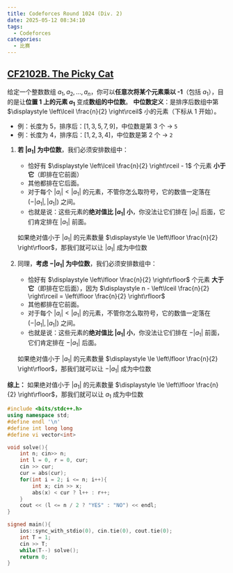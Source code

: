 ```yaml
---
title: Codeforces Round 1024 (Div. 2)
date: 2025-05-12 08:34:10
tags:
  - Codeforces
categories:
  - 比赛
---
```


## [CF2102B. The Picky Cat](https://codeforces.com/contest/2102/problem/B)
给定一个整数数组 $a_1, a_2, \ldots, a_n$，你可以**任意次将某个元素乘以 -1**（包括 $a_1$），目的是让**位置 1 上的元素 $a_1$** 变成**数组的中位数**。
**中位数定义**：是排序后数组中第 $\displaystyle \left\lceil \frac{n}{2} \right\rceil$ 小的元素（下标从 1 开始）。
* 例：长度为 5，排序后：$[1, 3, 5, 7, 9]$，中位数是第 3 个 → `5`
* 例：长度为 4，排序后：$[1, 2, 3, 4]$，中位数是第 2 个 → `2`

1. **若 $|a_1|$ 为中位数**，我们必须安排数组中：
	* 恰好有 $\displaystyle \left\lceil \frac{n}{2} \right\rceil - 1$ 个元素 **小于它**（即排在它前面）
	* 其他都排在它后面。
	* 对于每个 $|a_i| < |a_1|$ 的元素，不管你怎么取符号，它的数值一定落在 $(-|a_1|, |a_1|)$ 之间。
	* 也就是说：这些元素的**绝对值比 $|a_1|$ 小**，你没法让它们排在 $|a_1|$ 后面，它们肯定排在 $|a_1|$ 前面。
	
	如果绝对值小于 $|a_1|$ 的元素数量 $\displaystyle \le \left\lfloor \frac{n}{2} \right\rfloor$，那我们就可以让 $|a_1|$ 成为中位数
2. 同理，**考虑 $-|a_1|$ 为中位数**，我们必须安排数组中：
	* 恰好有 $\displaystyle \left\lfloor \frac{n}{2} \right\rfloor$ 个元素 **大于它**（即排在它后面），因为 $\displaystyle n - \left\lceil \frac{n}{2} \right\rceil = \left\lfloor \frac{n}{2} \right\rfloor$
	* 其他都排在它前面。
	* 对于每个 $|a_i| < |a_1|$ 的元素，不管你怎么取符号，它的数值一定落在 $(-|a_1|, |a_1|)$ 之间。
	* 也就是说：这些元素的**绝对值比 $|a_1|$ 小**，你没法让它们排在 $-|a_1|$ 前面，它们肯定排在 $-|a_1|$ 后面。
	
	如果绝对值小于 $|a_1|$ 的元素数量 $\displaystyle \le \left\lfloor \frac{n}{2} \right\rfloor$，那我们就可以让 $-|a_1|$ 成为中位数

**综上：** 如果绝对值小于 $|a_1|$ 的元素数量 $\displaystyle \le \left\lfloor \frac{n}{2} \right\rfloor$，那我们就可以让 $a_1$ 成为中位数
```cpp
#include <bits/stdc++.h>
using namespace std;
#define endl '\n'
#define int long long
#define vi vector<int>

void solve(){
    int n; cin>> n;
    int l = 0, r = 0, cur;
    cin >> cur;
    cur = abs(cur);
    for(int i = 2; i <= n; i++){
        int x; cin >> x;
        abs(x) < cur ? l++ : r++;
    }
    cout << (l <= n / 2 ? "YES" : "NO") << endl;
}

signed main(){
    ios::sync_with_stdio(0), cin.tie(0), cout.tie(0);
    int T = 1;
    cin >> T;
    while(T--) solve();
    return 0;
}
```
